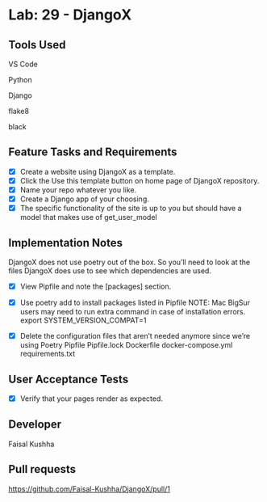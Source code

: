 # Lab: 29 - DjangoX

## Tools Used

VS Code

Python

Django

flake8

black

## Feature Tasks and Requirements

- [x] Create a website using DjangoX as a template.
- [x] Click the Use this template button on home page of DjangoX repository.
- [x] Name your repo whatever you like.
- [x] Create a Django app of your choosing.
- [x] The specific functionality of the site is up to you but should have a model that makes use of get_user_model

## Implementation Notes

DjangoX does not use poetry out of the box. So you’ll need to look at the files DjangoX does use to see which dependencies are used.

- [x] View Pipfile and note the [packages] section.
- [x] Use poetry add to install packages listed in Pipfile
      NOTE: Mac BigSur users may need to run extra command in case of installation errors.
      export SYSTEM_VERSION_COMPAT=1

- [x] Delete the configuration files that aren’t needed anymore since we’re using Poetry
      Pipfile
      Pipfile.lock
      Dockerfile
      docker-compose.yml
      requirements.txt

## User Acceptance Tests

- [x] Verify that your pages render as expected.

## Developer

Faisal Kushha

## Pull requests

https://github.com/Faisal-Kushha/DjangoX/pull/1
